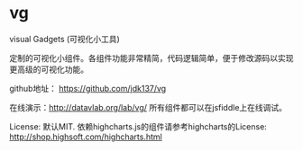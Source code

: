 vg
==========

visual Gadgets (可视化小工具)

定制的可视化小组件。各组件功能非常精简，代码逻辑简单，便于修改源码以实现更高级的可视化功能。

github地址： <https://github.com/jdk137/vg>

在线演示：<http://datavlab.org/lab/vg/> 所有组件都可以在jsfiddle上在线调试。

License: 默认MIT. 依赖highcharts.js的组件请参考highcharts的License: <http://shop.highsoft.com/highcharts.html>

